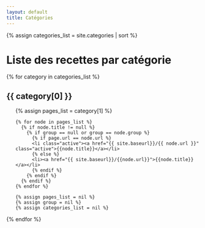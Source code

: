 ```yaml
---
layout: default
title: Catégories
---
```

{% assign categories_list = site.categories | sort %}

<h1>Liste des recettes par catégorie</h1>
{% for category in categories_list %}
  <h2 class='category-header' id="{{ category[0] }}-ref">{{ category[0] }}</h2>
  <ul>
    {% assign pages_list = category[1] %}

    {% for node in pages_list %}
      {% if node.title != null %}
        {% if group == null or group == node.group %}
          {% if page.url == node.url %}
          <li class="active"><a href="{{ site.baseurl}}/{{ node.url }}" class="active">{{node.title}}</a></li>
          {% else %}
          <li><a href="{{ site.baseurl}}/{{node.url}}">{{node.title}}</a></li>
          {% endif %}
        {% endif %}
      {% endif %}
    {% endfor %}

    {% assign pages_list = nil %}
    {% assign group = nil %}
    {% assign categories_list = nil %}
  </ul>
{% endfor %}
